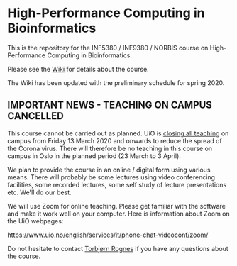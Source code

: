 # High-Performance Computing in Bioinformatics

This is the repository for the INF5380 / INF9380 / NORBIS course on High-Performance Computing in Bioinformatics.

Please see the [Wiki](https://github.com/torognes/inf9380/wiki) for details about the course.

The Wiki has been updated with the preliminary schedule for spring 2020.


## IMPORTANT NEWS - TEACHING ON CAMPUS CANCELLED

This course cannot be carried out as planned. UiO is [closing all teaching](https://www.uio.no/english/about/hse/coronavirus/news/from-tomorrow-uio-will-hold-courses-digitally.html) on campus from Friday 13 March 2020 and onwards to reduce the spread of the Corona virus. There will therefore be no teaching in this course on campus in Oslo in the planned period (23 March to 3 April).

We plan to provide the course in an online / digital form using various means. There will probably be some lectures using video conferencing facilities, some recorded lectures, some self study of lecture presentations etc. We'll do our best.

We will use Zoom for online teaching. Please get familiar with the software and make it work well on your computer. Here is information about Zoom on the UiO webpages:

https://www.uio.no/english/services/it/phone-chat-videoconf/zoom/

Do not hesitate to contact [Torbjørn Rognes](https://www.mn.uio.no/ifi/english/people/aca/torognes/) if you have any questions about the course.
